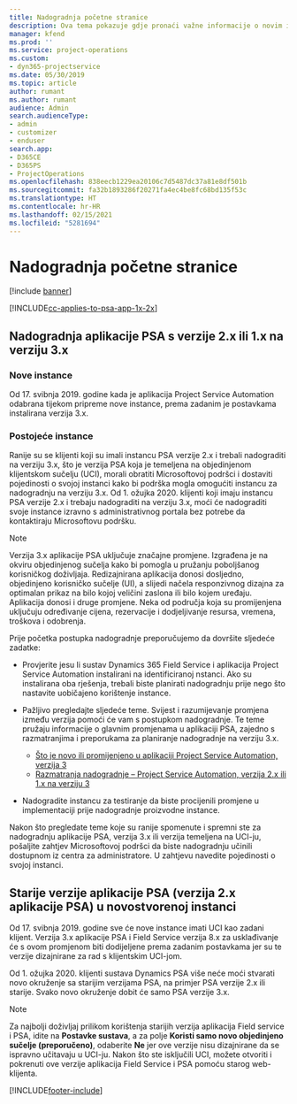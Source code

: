 ```yaml
---
title: Nadogradnja početne stranice
description: Ova tema pokazuje gdje pronaći važne informacije o novim i promijenjenim značajkama u sustavu Dynamics 365 Project Service Automation i procesu nadogradnje na najnoviju verziju.
manager: kfend
ms.prod: ''
ms.service: project-operations
ms.custom:
- dyn365-projectservice
ms.date: 05/30/2019
ms.topic: article
author: rumant
ms.author: rumant
audience: Admin
search.audienceType:
- admin
- customizer
- enduser
search.app:
- D365CE
- D365PS
- ProjectOperations
ms.openlocfilehash: 838eecb1229ea20106c7d5487dc37a81e8df501b
ms.sourcegitcommit: fa32b1893286f20271fa4ec4be8fc68bd135f53c
ms.translationtype: HT
ms.contentlocale: hr-HR
ms.lasthandoff: 02/15/2021
ms.locfileid: "5281694"
---
```

# <a name="upgrade-home-page"></a>Nadogradnja početne stranice

[!include [banner](../includes/psa-now-project-operations.md)]

[!INCLUDE[cc-applies-to-psa-app-1x-2x](../includes/cc-applies-to-psa-app-1x-2x.md)]

## <a name="upgrade-from-psa-version-2x-or-1x-to-version-3x"></a>Nadogradnja aplikacije PSA s verzije 2.x ili 1.x na verziju 3.x

### <a name="new-instances"></a>Nove instance

Od 17. svibnja 2019. godine kada je aplikacija Project Service Automation odabrana tijekom pripreme nove instance, prema zadanim je postavkama instalirana verzija 3.x.

### <a name="existing-instances"></a>Postojeće instance

Ranije su se klijenti koji su imali instancu PSA verzije 2.x i trebali nadograditi na verziju 3.x, što je verzija PSA koja je temeljena na objedinjenom klijentskom sučelju (UCI), morali obratiti Microsoftovoj podršci i dostaviti pojedinosti o svojoj instanci kako bi podrška mogla omogućiti instancu za nadogradnju na verziju 3.x. Od 1. ožujka 2020. klijenti koji imaju instancu PSA verzije 2.x i trebaju nadograditi na verziju 3.x, moći će nadograditi svoje instance izravno s administrativnog portala bez potrebe da kontaktiraju Microsoftovu podršku.  

> [!NOTE]
> Verzija 3.x aplikacije PSA uključuje značajne promjene. Izgrađena je na okviru objedinjenog sučelja kako bi pomogla u pružanju poboljšanog korisničkog doživljaja. Redizajnirana aplikacija donosi dosljedno, objedinjeno korisničko sučelje (UI), a slijedi načela responzivnog dizajna za optimalan prikaz na bilo kojoj veličini zaslona ili bilo kojem uređaju. Aplikacija donosi i druge promjene. Neka od područja koja su promijenjena uključuju određivanje cijena, rezervacije i dodjeljivanje resursa, vremena, troškova i odobrenja.

Prije početka postupka nadogradnje preporučujemo da dovršite sljedeće zadatke:

- Provjerite jesu li sustav Dynamics 365 Field Service i aplikacija Project Service Automation instalirani na identificiranoj nstanci. Ako su instalirana oba rješenja, trebali biste planirati nadogradnju prije nego što nastavite uobičajeno korištenje instance.
- Pažljivo pregledajte sljedeće teme. Svijest i razumijevanje promjena između verzija pomoći će vam s postupkom nadogradnje. Te teme pružaju informacije o glavnim promjenama u aplikaciji PSA, zajedno s razmatranjima i preporukama za planiranje nadogradnje na verziju 3.x.

    - [Što je novo ili promijenjeno u aplikaciji Project Service Automation, verzija 3](whats-new-changed-v3.md)
    - [Razmatranja nadogradnje – Project Service Automation, verzija 2.x ili 1.x na verziju 3](upgrade-v3.md)

- Nadogradite instancu za testiranje da biste procijenili promjene u implementaciji prije nadogradnje proizvodne instance.

Nakon što pregledate teme koje su ranije spomenute i spremni ste za nadogradnju aplikacije PSA, verzija 3.x ili verzija temeljena na UCI-ju, pošaljite zahtjev Microsoftovoj podršci da biste nadogradnju učinili dostupnom iz centra za administratore. U zahtjevu navedite pojedinosti o svojoj instanci.

## <a name="older-versions-of-psa-psa-version-2x-in-a-newly-created-instance"></a>Starije verzije aplikacije PSA (verzija 2.x aplikacije PSA) u novostvorenoj instanci

Od 17. svibnja 2019. godine sve će nove instance imati UCI kao zadani klijent. Verzija 3.x aplikacije PSA i Field Service verzija 8.x za usklađivanje će s ovom promjenom biti dodijeljene prema zadanim postavkama jer su te verzije dizajnirane za rad s klijentskim UCI-jom.

Od 1. ožujka 2020. klijenti sustava Dynamics PSA više neće moći stvarati novo okruženje sa starijim verzijama PSA, na primjer PSA verzije 2.x ili starije. Svako novo okruženje dobit će samo PSA verzije 3.x.

> [!NOTE]
> Za najbolji doživljaj prilikom korištenja starijih verzija aplikacija Field service i PSA, idite na **Postavke sustava**, a za polje **Koristi samo novo objedinjeno sučelje (preporučeno)**, odaberite **Ne** jer ove verzije nisu dizajnirane da se ispravno učitavaju u UCI-ju. Nakon što ste isključili UCI, možete otvoriti i pokrenuti ove verzije aplikacija Field Service i PSA pomoću starog web-klijenta. 


[!INCLUDE[footer-include](../includes/footer-banner.md)]